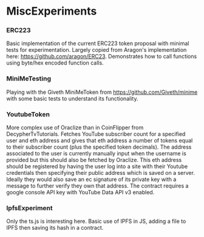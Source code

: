 # MiscExperiments

### ERC223
Basic implementation of the current ERC223 token proposal with minimal tests for experimentation. Largely copied from Aragon's implementation here: https://github.com/aragon/ERC23. Demonstrates how to call functions using byte/hex encoded function calls.

### MiniMeTesting
Playing with the Giveth MiniMeToken from https://github.com/Giveth/minime with some basic tests to understand its functionality.

### YoutubeToken
More complex use of Oraclize than in CoinFlipper from DecypherTvTutorials. Fetches YouTube subscriber count for a specified user and eth address and gives that eth address a number of tokens equal to their subscriber count (plus the specified token decimals). The address associated to the user is currently manually input when the username is provided but this should also be fetched by Oraclize. This eth address should be registered by having the user log into a site with their Youtube credentials then specifying their public address which is saved on a server. Ideally they would also save an ec signature of its private key with a message to further verify they own that address. The contract requires a google console API key with YouTube Data API v3 enabled.

### IpfsExperiment
Only the ts.js is interesting here. Basic use of IPFS in JS, adding a file to IPFS then saving its hash in a contract.
